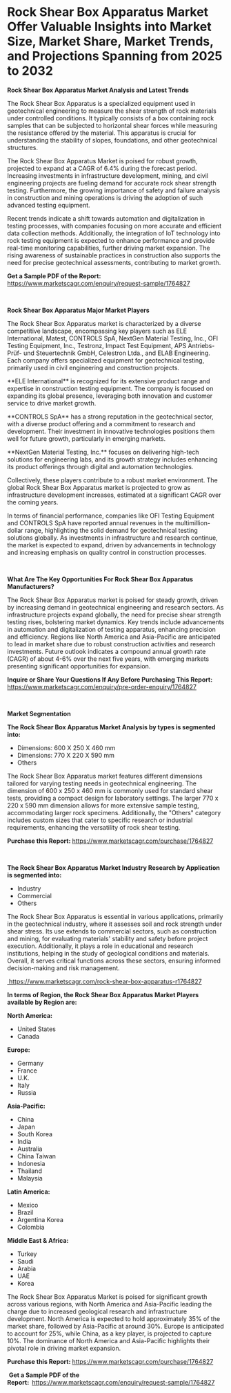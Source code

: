 <p><h1>Rock Shear Box Apparatus Market Offer Valuable Insights into Market Size, Market Share, Market Trends, and Projections Spanning from 2025 to 2032</h1></p><p><strong>Rock Shear Box Apparatus Market Analysis and Latest Trends</strong></p>
<p><p>The Rock Shear Box Apparatus is a specialized equipment used in geotechnical engineering to measure the shear strength of rock materials under controlled conditions. It typically consists of a box containing rock samples that can be subjected to horizontal shear forces while measuring the resistance offered by the material. This apparatus is crucial for understanding the stability of slopes, foundations, and other geotechnical structures.</p><p>The Rock Shear Box Apparatus Market is poised for robust growth, projected to expand at a CAGR of 6.4% during the forecast period. Increasing investments in infrastructure development, mining, and civil engineering projects are fueling demand for accurate rock shear strength testing. Furthermore, the growing importance of safety and failure analysis in construction and mining operations is driving the adoption of such advanced testing equipment. </p><p>Recent trends indicate a shift towards automation and digitalization in testing processes, with companies focusing on more accurate and efficient data collection methods. Additionally, the integration of IoT technology into rock testing equipment is expected to enhance performance and provide real-time monitoring capabilities, further driving market expansion. The rising awareness of sustainable practices in construction also supports the need for precise geotechnical assessments, contributing to market growth.</p></p>
<p><strong>Get a Sample PDF of the Report:&nbsp;</strong> <a href="https://www.marketscagr.com/enquiry/request-sample/1764827?utm_campaign=3606&utm_medium=2&utm_source=Github&utm_content=ia&utm_term=16042025&utm_id=rock-shear-box-apparatus">https://www.marketscagr.com/enquiry/request-sample/1764827</a></p>
<p>&nbsp;</p>
<p><strong>Rock Shear Box Apparatus Major Market Players</strong></p>
<p><p>The Rock Shear Box Apparatus market is characterized by a diverse competitive landscape, encompassing key players such as ELE International, Matest, CONTROLS SpA, NextGen Material Testing, Inc., OFI Testing Equipment, Inc., Testronz, Impact Test Equipment, APS Antriebs- Prüf- und Steuertechnik GmbH, Celestron Ltda., and ELAB Engineering. Each company offers specialized equipment for geotechnical testing, primarily used in civil engineering and construction projects.</p><p>**ELE International** is recognized for its extensive product range and expertise in construction testing equipment. The company is focused on expanding its global presence, leveraging both innovation and customer service to drive market growth.</p><p>**CONTROLS SpA** has a strong reputation in the geotechnical sector, with a diverse product offering and a commitment to research and development. Their investment in innovative technologies positions them well for future growth, particularly in emerging markets.</p><p>**NextGen Material Testing, Inc.** focuses on delivering high-tech solutions for engineering labs, and its growth strategy includes enhancing its product offerings through digital and automation technologies. </p><p>Collectively, these players contribute to a robust market environment. The global Rock Shear Box Apparatus market is projected to grow as infrastructure development increases, estimated at a significant CAGR over the coming years. </p><p>In terms of financial performance, companies like OFI Testing Equipment and CONTROLS SpA have reported annual revenues in the multimillion-dollar range, highlighting the solid demand for geotechnical testing solutions globally. As investments in infrastructure and research continue, the market is expected to expand, driven by advancements in technology and increasing emphasis on quality control in construction processes.</p></p>
<p>&nbsp;</p>
<p><strong>What Are The Key Opportunities For Rock Shear Box Apparatus Manufacturers?</strong></p>
<p><p>The Rock Shear Box Apparatus market is poised for steady growth, driven by increasing demand in geotechnical engineering and research sectors. As infrastructure projects expand globally, the need for precise shear strength testing rises, bolstering market dynamics. Key trends include advancements in automation and digitalization of testing apparatus, enhancing precision and efficiency. Regions like North America and Asia-Pacific are anticipated to lead in market share due to robust construction activities and research investments. Future outlook indicates a compound annual growth rate (CAGR) of about 4-6% over the next five years, with emerging markets presenting significant opportunities for expansion.</p></p>
<p><strong>Inquire or Share Your Questions If Any Before Purchasing This Report:</strong> <a href="https://www.marketscagr.com/enquiry/pre-order-enquiry/1764827?utm_campaign=3606&utm_medium=2&utm_source=Github&utm_content=ia&utm_term=16042025&utm_id=rock-shear-box-apparatus">https://www.marketscagr.com/enquiry/pre-order-enquiry/1764827</a></p>
<p>&nbsp;</p>
<p><strong>Market Segmentation</strong></p>
<p><strong>The Rock Shear Box Apparatus Market Analysis by types is segmented into:</strong></p>
<p><ul><li>Dimensions: 600 X 250 X 460 mm</li><li>Dimensions: 770 X 220 X 590 mm</li><li>Others</li></ul></p>
<p><p>The Rock Shear Box Apparatus market features different dimensions tailored for varying testing needs in geotechnical engineering. The dimension of 600 x 250 x 460 mm is commonly used for standard shear tests, providing a compact design for laboratory settings. The larger 770 x 220 x 590 mm dimension allows for more extensive sample testing, accommodating larger rock specimens. Additionally, the "Others" category includes custom sizes that cater to specific research or industrial requirements, enhancing the versatility of rock shear testing.</p></p>
<p><strong>Purchase this Report:&nbsp;</strong><a href="https://www.marketscagr.com/purchase/1764827?utm_campaign=3606&utm_medium=2&utm_source=Github&utm_content=ia&utm_term=16042025&utm_id=rock-shear-box-apparatus">https://www.marketscagr.com/purchase/1764827</a></p>
<p>&nbsp;</p>
<p><strong>The Rock Shear Box Apparatus Market Industry Research by Application is segmented into:</strong></p>
<p><ul><li>Industry</li><li>Commercial</li><li>Others</li></ul></p>
<p><p>The Rock Shear Box Apparatus is essential in various applications, primarily in the geotechnical industry, where it assesses soil and rock strength under shear stress. Its use extends to commercial sectors, such as construction and mining, for evaluating materials' stability and safety before project execution. Additionally, it plays a role in educational and research institutions, helping in the study of geological conditions and materials. Overall, it serves critical functions across these sectors, ensuring informed decision-making and risk management.</p></p>
<p><a href="https://www.marketscagr.com/rock-shear-box-apparatus-r1764827?utm_campaign=3606&utm_medium=2&utm_source=Github&utm_content=ia&utm_term=16042025&utm_id=rock-shear-box-apparatus">&nbsp;https://www.marketscagr.com/rock-shear-box-apparatus-r1764827</a></p>
<p><strong>In terms of Region, the Rock Shear Box Apparatus Market Players available by Region are:</strong></p>
<p>
    <p> <strong> North America: </strong>
        <ul>
            <li>United States</li>
            <li>Canada</li>
        </ul>
        </p> 
    <p> <strong> Europe: </strong>
        <ul>
            <li>Germany</li>
            <li>France</li>
            <li>U.K.</li>
            <li>Italy</li>
            <li>Russia</li>
        </ul>
        </p> 
    <p> <strong> Asia-Pacific: </strong>
        <ul>
            <li>China</li>
            <li>Japan</li>
            <li>South Korea</li>
            <li>India</li>
            <li>Australia</li>
            <li>China Taiwan</li>
            <li>Indonesia</li>
            <li>Thailand</li>
            <li>Malaysia</li>
        </ul>
        </p> 
    <p> <strong> Latin America: </strong>
        <ul>
            <li>Mexico</li>
            <li>Brazil</li>
            <li>Argentina Korea</li>
            <li>Colombia</li>
        </ul>
        </p> 
    <p> <strong> Middle East & Africa: </strong>
        <ul>
            <li>Turkey</li>
            <li>Saudi</li>
            <li>Arabia</li>
            <li>UAE</li>
            <li>Korea</li>
        </ul>
    </p>
    </p>
<p><p>The Rock Shear Box Apparatus Market is poised for significant growth across various regions, with North America and Asia-Pacific leading the charge due to increased geological research and infrastructure development. North America is expected to hold approximately 35% of the market share, followed by Asia-Pacific at around 30%. Europe is anticipated to account for 25%, while China, as a key player, is projected to capture 10%. The dominance of North America and Asia-Pacific highlights their pivotal role in driving market expansion.</p></p>
<p><strong>Purchase this Report: </strong><a href="https://www.marketscagr.com/purchase/1764827?utm_campaign=3606&utm_medium=2&utm_source=Github&utm_content=ia&utm_term=16042025&utm_id=rock-shear-box-apparatus">https://www.marketscagr.com/purchase/1764827</a></p>
<p>&nbsp;<strong>Get a Sample PDF of the Report:&nbsp;&nbsp;</strong><a href="https://www.marketscagr.com/enquiry/request-sample/1764827?utm_campaign=3606&utm_medium=2&utm_source=Github&utm_content=ia&utm_term=16042025&utm_id=rock-shear-box-apparatus">https://www.marketscagr.com/enquiry/request-sample/1764827</a></p>
<p><strong></strong></p>
<p><p></p><p></p><p></p></p>